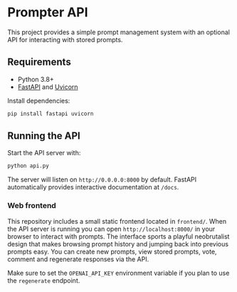 # Prompter API

This project provides a simple prompt management system with an optional API for interacting with stored prompts.

## Requirements

- Python 3.8+
- [FastAPI](https://fastapi.tiangolo.com/) and [Uvicorn](https://www.uvicorn.org/)

Install dependencies:

```bash
pip install fastapi uvicorn
```

## Running the API

Start the API server with:

```bash
python api.py
```

The server will listen on `http://0.0.0.0:8000` by default. FastAPI automatically provides interactive documentation at `/docs`.

### Web frontend

This repository includes a small static frontend located in `frontend/`. When the
API server is running you can open `http://localhost:8000/` in your browser to
interact with prompts. The interface sports a playful neobrutalist design that
makes browsing prompt history and jumping back into previous prompts easy. You
can create new prompts, view stored prompts, vote, comment and regenerate
responses via the API.

Make sure to set the `OPENAI_API_KEY` environment variable if you plan to use the `regenerate` endpoint.
